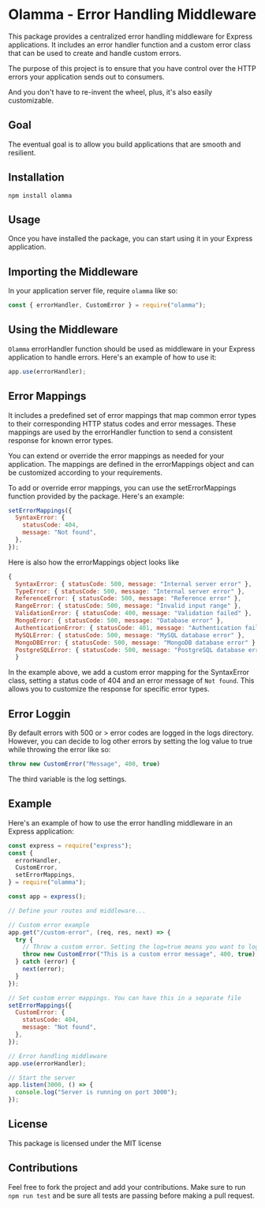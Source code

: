 # Olamma - Error Handling Middleware

This package provides a centralized error handling middleware for Express applications. It includes an error handler function and a custom error class that can be used to create and handle custom errors.

The purpose of this project is to ensure that you have control over the HTTP errors your application sends out to consumers.

And you don't have to re-invent the wheel, plus, it's also easily customizable.

## Goal
The eventual goal is to allow you build applications that are smooth and  resilient.

## Installation

```shell
npm install olamma
```

## Usage

Once you have installed the package, you can start using it in your Express application.

## Importing the Middleware

In your application server file, require `olamma` like so:

```js
const { errorHandler, CustomError } = require("olamma");
```

## Using the Middleware

`Olamma` errorHandler function should be used as middleware in your Express application to handle errors. Here's an example of how to use it:

```js
app.use(errorHandler);
```

## Error Mappings

It includes a predefined set of error mappings that map common error types to their corresponding HTTP status codes and error messages. These mappings are used by the errorHandler function to send a consistent response for known error types.

You can extend or override the error mappings as needed for your application. The mappings are defined in the errorMappings object and can be customized according to your requirements.

To add or override error mappings, you can use the setErrorMappings function provided by the package. Here's an example:

```js
setErrorMappings({
  SyntaxError: {
    statusCode: 404,
    message: "Not found",
  },
});
```

Here is also how the errorMappings object looks like

```js
{
  SyntaxError: { statusCode: 500, message: "Internal server error" },
  TypeError: { statusCode: 500, message: "Internal server error" },
  ReferenceError: { statusCode: 500, message: "Reference error" },
  RangeError: { statusCode: 500, message: "Invalid input range" },
  ValidationError: { statusCode: 400, message: "Validation failed" },
  MongoError: { statusCode: 500, message: "Database error" },
  AuthenticationError: { statusCode: 401, message: "Authentication failed" },
  MySQLError: { statusCode: 500, message: "MySQL database error" },
  MongoDBError: { statusCode: 500, message: "MongoDB database error" },
  PostgreSQLError: { statusCode: 500, message: "PostgreSQL database error" }
  }
```

In the example above, we add a custom error mapping for the SyntaxError class, setting a status code of 404 and an error message of `Not found`. This allows you to customize the response for specific error types.

## Error Loggin

By default errors with 500 or > error codes are logged in the logs directory. However, you can decide to log other errors by setting the log value to true while throwing the error like so:

```js
throw new CustomError("Message", 400, true)
```

The third variable is the log settings.

## Example

Here's an example of how to use the error handling middleware in an Express application:

```js
const express = require("express");
const {
  errorHandler,
  CustomError,
  setErrorMappings,
} = require("olamma");

const app = express();

// Define your routes and middleware...

// Custom error example
app.get("/custom-error", (req, res, next) => {
  try {
    // Throw a custom error. Setting the log=true means you want to log message and stack trace. So, however, by default statusCode > 500 are all logged.
    throw new CustomError("This is a custom error message", 400, true);
  } catch (error) {
    next(error);
  }
});

// Set custom error mappings. You can have this in a separate file
setErrorMappings({
  CustomError: {
    statusCode: 404,
    message: "Not found",
  },
});

// Error handling middleware
app.use(errorHandler);

// Start the server
app.listen(3000, () => {
  console.log("Server is running on port 3000");
});
```

## License
This package is licensed under the MIT license

## Contributions
Feel free to fork the project and add your contributions. Make sure to run `npm run test` and be sure all tests are passing before making a pull request. 
